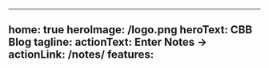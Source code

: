 ---
home: true
heroImage: /logo.png
heroText: CBB Blog
tagline:
actionText: Enter Notes →
actionLink: /notes/
features:
-------------------------------------------
